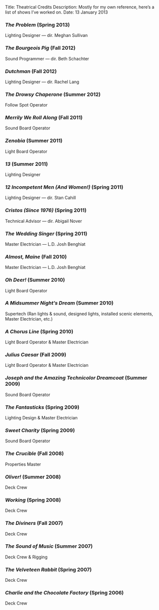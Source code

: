 Title: Theatrical Credits
Description: Mostly for my own reference, here’s a list of shows I’ve worked on.
Date: 13 January 2013



### _The Problem_ (Spring 2013)

Lighting Designer — dir. Meghan Sullivan



### _The Bourgeois Pig_ (Fall 2012)

Sound Programmer — dir. Beth Schachter



### _Dutchman_ (Fall 2012)

Lighting Designer — dir. Rachel Lang



### _The Drowsy Chaperone_ (Summer 2012)

Follow Spot Operator



### _Merrily We Roll Along_ (Fall 2011)

Sound Board Operator



### _Zenobia_ (Summer 2011)

Light Board Operator



### _13_ (Summer 2011)

Lighting Designer



### _12 Incompetent Men (And Women!)_ (Spring 2011)

Lighting Designer — dir. Stan Cahill



### _Cristos (Since 1976)_ (Spring 2011)

Technical Advisor — dir. Abigail Nover



### _The Wedding Singer_ (Spring 2011)

Master Electrician — L.D. Josh Benghiat



### _Almost, Maine_ (Fall 2010)

Master Electrician — L.D. Josh Benghiat



### _Oh Deer!_ (Summer 2010) 

Light Board Operator



### _A Midsummer Night’s Dream_ (Summer 2010) 

Supertech (Ran lights & sound, designed lights, installed scenic elements, Master Electrician, etc.)



### _A Chorus Line_ (Spring 2010)

Light Board Operator & Master Electrician



### _Julius Caesar_ (Fall 2009)

Light Board Operator & Master Electrician



### _Joseph and the Amazing Technicolor Dreamcoat_ (Summer 2009)

Sound Board Operator



### _The Fantasticks_ (Spring 2009)

Lighting Design & Master Electrician



### _Sweet Charity_ (Spring 2009)

Sound Board Operator



### _The Crucible_ (Fall 2008)

Properties Master



### _Oliver!_ (Summer 2008)

Deck Crew



### _Working_ (Spring 2008)

Deck Crew



### _The Diviners_ (Fall 2007)

Deck Crew



### _The Sound of Music_ (Summer 2007)

Deck Crew & Rigging



### _The Velveteen Rabbit_ (Spring 2007)

Deck Crew



### _Charlie and the Chocolate Factory_ (Spring 2006)

Deck Crew
